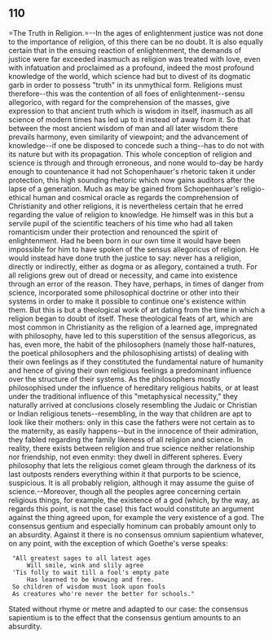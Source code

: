 ## 110

=The Truth in Religion.=--In the ages of enlightenment justice was not
done to the importance of religion, of this there can be no doubt. It is
also equally certain that in the ensuing reaction of enlightenment, the
demands of justice were far exceeded inasmuch as religion was treated
with love, even with infatuation and proclaimed as a profound, indeed
the most profound knowledge of the world, which science had but to
divest of its dogmatic garb in order to possess "truth" in its
unmythical form. Religions must therefore--this was the contention of
all foes of enlightenment--sensu allegorico, with regard for the
comprehension of the masses, give expression to that ancient truth which
is wisdom in itself, inasmuch as all science of modern times has led up
to it instead of away from it. So that between the most ancient wisdom
of man and all later wisdom there prevails harmony, even similarity of
viewpoint; and the advancement of knowledge--if one be disposed to
concede such a thing--has to do not with its nature but with its
propagation. This whole conception of religion and science is through
and through erroneous, and none would to-day be hardy enough to
countenance it had not Schopenhauer's rhetoric taken it under
protection, this high sounding rhetoric which now gains auditors after
the lapse of a generation. Much as may be gained from Schopenhauer's
religio-ethical human and cosmical oracle as regards the comprehension
of Christianity and other religions, it is nevertheless certain that he
erred regarding the value of religion to knowledge. He himself was in
this but a servile pupil of the scientific teachers of his time who had
all taken romanticism under their protection and renounced the spirit of
enlightenment. Had he been born in our own time it would have been
impossible for him to have spoken of the sensus allegoricus of religion.
He would instead have done truth the justice to say: never has a
religion, directly or indirectly, either as dogma or as allegory,
contained a truth. For all religions grew out of dread or necessity, and
came into existence through an error of the reason. They have, perhaps,
in times of danger from science, incorporated some philosophical
doctrine or other into their systems in order to make it possible to
continue one's existence within them. But this is but a theological work
of art dating from the time in which a religion began to doubt of
itself. These theological feats of art, which are most common in
Christianity as the religion of a learned age, impregnated with
philosophy, have led to this superstition of the sensus allegoricus, as
has, even more, the habit of the philosophers (namely those
half-natures, the poetical philosophers and the philosophising artists)
of dealing with their own feelings as if they constituted the
fundamental nature of humanity and hence of giving their own religious
feelings a predominant influence over the structure of their systems. As
the philosophers mostly philosophised under the influence of hereditary
religious habits, or at least under the traditional influence of this
"metaphysical necessity," they naturally arrived at conclusions
closely resembling the Judaic or Christian or Indian religious
tenets--resembling, in the way that children are apt to look like their
mothers: only in this case the fathers were not certain as to the
maternity, as easily happens--but in the innocence of their admiration,
they fabled regarding the family likeness of all religion and science.
In reality, there exists between religion and true science neither
relationship nor friendship, not even enmity: they dwell in different
spheres. Every philosophy that lets the religious comet gleam through
the darkness of its last outposts renders everything within it that
purports to be science, suspicious. It is all probably religion,
although it may assume the guise of science.--Moreover, though all the
peoples agree concerning certain religious things, for example, the
existence of a god (which, by the way, as regards this point, is not
the case) this fact would constitute an argument against the thing
agreed upon, for example the very existence of a god. The consensus
gentium and especially hominum can probably amount only to an absurdity.
Against it there is no consensus omnium sapientium whatever, on any
point, with the exception of which Goethe's verse speaks:

     "All greatest sages to all latest ages
         Will smile, wink and slily agree
     'Tis folly to wait till a fool's empty pate
         Has learned to be knowing and free.
     So children of wisdom must look upon fools
     As creatures who're never the better for schools."

Stated without rhyme or metre and adapted to our case: the consensus
sapientium is to the effect that the consensus gentium amounts to an
absurdity.


